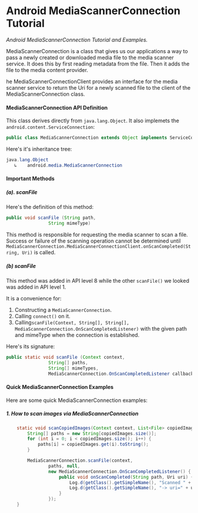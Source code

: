 # Android MediaScannerConnection Tutorial

_Android MediaScannerConnection Tutorial and Examples._

MediaScannerConnection is a class that gives us our applications a way to pass a newly created or downloaded media file to the media scanner service. It does this by first reading metadata from the file. Then it adds the file to the media content provider.

he MediaScannerConnectionClient provides an interface for the media scanner service to return the Uri for a newly scanned file to the client of the MediaScannerConnection class.


#### MediaScannerConnection API Definition

This class derives directly from `java.lang.Object`. It also implemets the `android.content.ServiceConnection`:

```java
public class MediaScannerConnection extends Object implements ServiceConnection{..}
```

Here's it's inheritance tree:

```java
java.lang.Object
   ↳    android.media.MediaScannerConnection
```

#### Important Methods

##### (a). scanFile

Here's the definition of this method:

```java
public void scanFile (String path,
                String mimeType)
```

This method is responsible for requesting the media scanner to scan a file. Success or failure of the scanning operation cannot be determined until `MediaScannerConnection.MediaScannerConnectionClient.onScanCompleted(String, Uri)` is called.

##### (b) scanFile

This method was added in API level 8 while the other `scanFile()` we looked was added in API level 1.

It is a convenience for:

1. Constructing a `MediaScannerConnection`.
2. Calling `connect()` on it.
3. Calling`scanFile(Context, String[], String[], MediaScannerConnection.OnScanCompletedListener)` with the given path and mimeType when the connection is established.

Here's its signature:

```java
public static void scanFile (Context context,
                String[] paths,
                String[] mimeTypes,
                MediaScannerConnection.OnScanCompletedListener callback)
```

#### Quick MediaScannerConnection Examples

Here are some quick MediaScannerConnection examples:

##### 1\. How to scan images via MediaScannerConnection

```java
    static void scanCopiedImages(Context context, List<File> copiedImages) {
        String[] paths = new String[copiedImages.size()];
        for (int i = 0; i < copiedImages.size(); i++) {
            paths[i] = copiedImages.get(i).toString();
        }

        MediaScannerConnection.scanFile(context,
                paths, null,
                new MediaScannerConnection.OnScanCompletedListener() {
                    public void onScanCompleted(String path, Uri uri) {
                        Log.d(getClass().getSimpleName(), "Scanned " + path + ":");
                        Log.d(getClass().getSimpleName(), "-> uri=" + uri);
                    }
                });
    }
```
